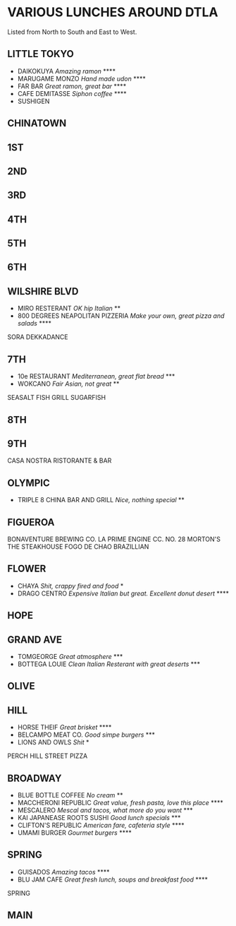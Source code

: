# VARIOUS LUNCHES AROUND DTLA

Listed from North to South and East to West.

## LITTLE TOKYO

* DAIKOKUYA _Amazing ramon_ ****
* MARUGAME MONZO _Hand made udon_ ****
* FAR BAR _Great ramon, great bar_ ****
* CAFE DEMITASSE _Siphon coffee_ ****
* SUSHIGEN

## CHINATOWN

## 1ST

## 2ND

## 3RD

## 4TH

## 5TH

## 6TH

## WILSHIRE BLVD

* MIRO RESTERANT _OK hip Italian_ **
* 800 DEGREES NEAPOLITAN PIZZERIA _Make your own, great pizza and salads_ ****

SORA
DEKKADANCE

## 7TH

* 10e RESTAURANT _Mediterranean, great flat bread_ ***
* WOKCANO _Fair Asian, not great_ **

SEASALT FISH GRILL
SUGARFISH

## 8TH

## 9TH

CASA NOSTRA RISTORANTE & BAR

## OLYMPIC

* TRIPLE 8 CHINA BAR AND GRILL _Nice, nothing special_ **

## FIGUEROA

BONAVENTURE BREWING CO.
LA PRIME
ENGINE CC. NO. 28
MORTON'S THE STEAKHOUSE
FOGO DE CHAO BRAZILLIAN

## FLOWER

* CHAYA _Shit, crappy fired and food_ *
* DRAGO CENTRO _Expensive Italian but great.  Excellent donut desert_ ****


## HOPE

## GRAND AVE

* TOMGEORGE _Great atmosphere_ ***
* BOTTEGA LOUIE _Clean Italian Resterant with great deserts_ ***

## OLIVE

## HILL

* HORSE THEIF _Great brisket_ ****
* BELCAMPO MEAT CO. _Good simpe burgers_ ***
* LIONS AND OWLS _Shit_ *

PERCH
HILL STREET PIZZA

## BROADWAY

* BLUE BOTTLE COFFEE _No cream_ **
* MACCHERONI REPUBLIC _Great value, fresh pasta, love this place_ ****
* MESCALERO _Mescal and tacos, what more do you want_ ***
* KAI JAPANEASE ROOTS SUSHI _Good lunch specials_ ***
* CLIFTON'S REPUBLIC _American fare, cafeteria style_ ****
* UMAMI BURGER _Gourmet burgers_ ****

## SPRING

* GUISADOS _Amazing tacos_ ****
* BLU JAM CAFE _Great fresh lunch, soups and breakfast food_ ****

SPRING

## MAIN

